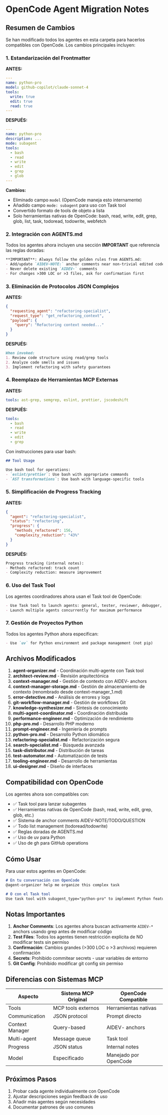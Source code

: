# OpenCode Agent Migration Notes

## Resumen de Cambios

Se han modificado todos los agentes en esta carpeta para hacerlos compatibles con OpenCode. Los cambios principales incluyen:

### 1. Estandarización del Frontmatter

**ANTES:**
```yaml
---
name: python-pro
model: github-copilot/claude-sonnet-4
tools:
  write: true
  edit: true
  read: true
---
```

**DESPUÉS:**
```yaml
---
name: python-pro
description: ...
mode: subagent
tools:
  - bash
  - read
  - write
  - edit
  - grep
  - glob
---
```

**Cambios:**
- Eliminado campo `model` (OpenCode maneja esto internamente)
- Añadido campo `mode: subagent` para uso con Task tool
- Convertido formato de tools de objeto a lista
- Solo herramientas nativas de OpenCode: bash, read, write, edit, grep, glob, list, task, todoread, todowrite, webfetch

### 2. Integración con AGENTS.md

Todos los agentes ahora incluyen una sección **IMPORTANT** que referencia las reglas doradas:

```markdown
**IMPORTANT**: Always follow the golden rules from AGENTS.md:
- Add/update `AIDEV-NOTE:` anchor comments near non-trivial edited code
- Never delete existing `AIDEV-` comments
- For changes >300 LOC or >3 files, ask for confirmation first
```

### 3. Eliminación de Protocolos JSON Complejos

**ANTES:**
```json
{
  "requesting_agent": "refactoring-specialist",
  "request_type": "get_refactoring_context",
  "payload": {
    "query": "Refactoring context needed..."
  }
}
```

**DESPUÉS:**
```markdown
When invoked:
1. Review code structure using read/grep tools
2. Analyze code smells and issues
3. Implement refactoring with safety guarantees
```

### 4. Reemplazo de Herramientas MCP Externas

**ANTES:**
```yaml
tools: ast-grep, semgrep, eslint, prettier, jscodeshift
```

**DESPUÉS:**
```yaml
tools:
  - bash
  - read
  - write
  - edit
  - grep
```

Con instrucciones para usar bash:
```markdown
## Tool Usage

Use bash tool for operations:
- `eslint/prettier`: Use bash with appropriate commands
- `AST transformations`: Use bash with language-specific tools
```

### 5. Simplificación de Progress Tracking

**ANTES:**
```json
{
  "agent": "refactoring-specialist",
  "status": "refactoring",
  "progress": {
    "methods_refactored": 156,
    "complexity_reduction": "43%"
  }
}
```

**DESPUÉS:**
```markdown
Progress tracking (internal notes):
- Methods refactored: track count
- Complexity reduction: measure improvement
```

### 6. Uso del Task Tool

Los agentes coordinadores ahora usan el Task tool de OpenCode:

```markdown
- Use Task tool to launch agents: general, tester, reviewer, debugger, code-reviewer, documentation, git-committer
- Launch multiple agents concurrently for maximum performance
```

### 7. Gestión de Proyectos Python

Todos los agentes Python ahora especifican:

```markdown
- Use `uv` for Python environment and package management (not pip)
```

## Archivos Modificados

1. **agent-organizer.md** - Coordinación multi-agente con Task tool
2. **architect-review.md** - Revisión arquitectónica
3. **context-manager.md** - Gestión de contexto con AIDEV- anchors
4. **context-manager-storage.md** - Gestión de almacenamiento de contexto (renombrado desde context-manager_1.md)
5. **error-detective.md** - Análisis de errores y logs
6. **git-workflow-manager.md** - Gestión de workflows Git
7. **knowledge-synthesizer.md** - Síntesis de conocimiento
8. **multi-agent-coordinator.md** - Coordinación distribuida
9. **performance-engineer.md** - Optimización de rendimiento
10. **php-pro.md** - Desarrollo PHP moderno
11. **prompt-engineer.md** - Ingeniería de prompts
12. **python-pro.md** - Desarrollo Python idiomático
13. **refactoring-specialist.md** - Refactorización segura
14. **search-specialist.md** - Búsqueda avanzada
15. **task-distributor.md** - Distribución de tareas
16. **test-automator.md** - Automatización de tests
17. **tooling-engineer.md** - Desarrollo de herramientas
18. **ui-designer.md** - Diseño de interfaces

## Compatibilidad con OpenCode

Los agentes ahora son compatibles con:

- ✅ Task tool para lanzar subagentes
- ✅ Herramientas nativas de OpenCode (bash, read, write, edit, grep, glob, etc.)
- ✅ Sistema de anchor comments AIDEV-NOTE/TODO/QUESTION
- ✅ Todo list management (todoread/todowrite)
- ✅ Reglas doradas de AGENTS.md
- ✅ Uso de uv para Python
- ✅ Uso de gh para GitHub operations

## Cómo Usar

Para usar estos agentes en OpenCode:

```markdown
# En tu conversación con OpenCode
@agent-organizer help me organize this complex task

# O con el Task tool
Use task tool with subagent_type="python-pro" to implement Python feature
```

## Notas Importantes

1. **Anchor Comments**: Los agentes ahora buscan activamente `AIDEV-*` anchors usando grep antes de modificar código
2. **Test Files**: Todos los agentes tienen restricción explícita de NO modificar tests sin permiso
3. **Confirmación**: Cambios grandes (>300 LOC o >3 archivos) requieren confirmación
4. **Secrets**: Prohibido commitear secrets - usar variables de entorno
5. **Git Config**: Prohibido modificar git config sin permiso

## Diferencias con Sistemas MCP

| Aspecto | Sistema MCP Original | OpenCode Compatible |
|---------|---------------------|---------------------|
| Tools | MCP tools externos | Herramientas nativas |
| Communication | JSON protocol | Prompt directo |
| Context Manager | Query-based | AIDEV- anchors |
| Multi-agent | Message queue | Task tool |
| Progress | JSON status | Internal notes |
| Model | Especificado | Manejado por OpenCode |

## Próximos Pasos

1. Probar cada agente individualmente con OpenCode
2. Ajustar descripciones según feedback de uso
3. Añadir más agentes según necesidades
4. Documentar patrones de uso comunes
